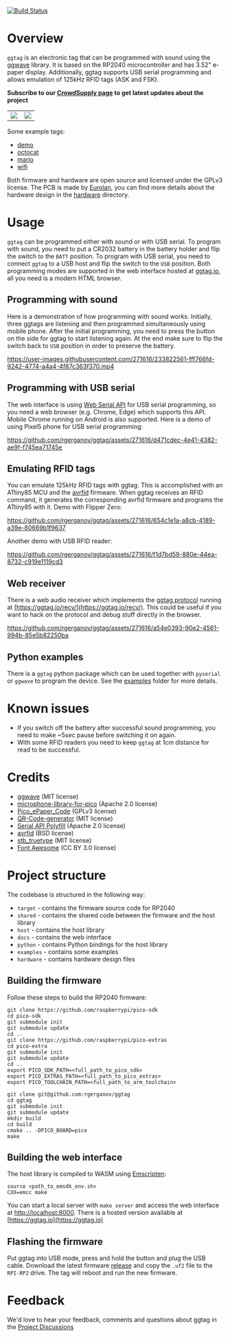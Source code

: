 [![Build Status](https://github.com/rgerganov/ggtag/workflows/CI/badge.svg)](https://github.com/rgerganov/ggtag/actions)
# Overview

`ggtag` is an electronic tag that can be programmed with sound using the [ggwave](https://github.com/ggerganov/ggwave) library.
It is based on the RP2040 microcontroller and has 3.52" e-paper display.
Additionally, ggtag supports USB serial programming and allows emulation of 125kHz RFID tags (ASK and FSK).

__Subscribe to our [CrowdSupply page](https://www.crowdsupply.com/eurolan-ltd/ggtag) to get latest updates about the project__

<table>
  <tr>
    <td>
      <img src="https://github.com/rgerganov/ggtag/assets/271616/f1cfaeb3-3cd3-4a6a-91b8-00ee64586646"><img>
    </td>
    <td>
      <img src="https://github.com/rgerganov/ggtag/assets/271616/3d7d9585-6011-4011-8473-a00e232abf33"></img>
    </td>
  </tr>
</table>

Some example tags:
 * [demo](https://ggtag.io/?i=%5Cr18%2C15%2C82%2C82%5Cq22%2C19%2C3%2Chttps%3A%2F%2Fggtag.io%5CI273%2C15%2C70%2C70%2C0%2Chttps%3A%2F%2Fggtag.io%2Fggtag-180x180.png%5Ct139%2C118%2C5%2Cggtag%5Ct58%2C149%2C3%2Cprogrammable%20e-paper%20tag%5Ca58%2C200%2C20%2Clink%5Ct86%2C203%2C4%2Chttps%3A%2F%2Fggtag.io)
 * [octocat](https://ggtag.io/?i=%5Cr10%2C25%2C110%2C110%5CI15%2C30%2C100%2C100%2C0%2Chttps%3A%2F%2Favatars.githubusercontent.com%2Fu%2F583231%5Ct140%2C50%2C5%2CThe%20Octocat%5Ct140%2C80%2C2%2Cgithub.com%2Foctocat%5Ca13%2C156%2C16%2Cmap-marker-alt%5Ct33%2C158%2C2%2CSan%20Francisco%5Ca13%2C183%2C16%2Cbuilding%5Ct33%2C185%2C2%2C%40github%5Ca180%2C154%2C16%2Clink%5Ct202%2C158%2C2%2Chttps%3A%2F%2Fgithub.blog%5Ca180%2C185%2C16%2Cenvelope%5Ct202%2C185%2C2%2Coctocat%40github.com)
 * [mario](https://ggtag.io/?i=%5CI17%2C19%2C0%2C0%2C0%2Chttps%3A%2F%2Fggtag.io%2Fmario.png%5Ct144%2C42%2C5%2CSUPER%20MARIO%5Ct146%2C75%2C4%2Cplumber%5Ca30%2C165%2C23%2Cphone-alt%5Ct68%2C168%2C3%2C08812345%5Ca30%2C208%2C23%2Cenvelope%5Ct68%2C210%2C3%2Cm%40ggtag.io%5Ca215%2C165%2C23%2Cglobe%5Ct248%2C167%2C3%2Cggtag.io%5Ca217%2C203%2C23%2Cmap-marker-alt%5Ct248%2C208%2C3%2CSofia)
 * [wifi](https://ggtag.io/?i=%5Ca20%2C20%2C75%2Cwifi%5Cq254%2C16%2C3%2CWIFI%3AS%3AWelcome%20To%20Hell%3BT%3AWPA%3BP%3A12345678%3B%3B%5Ct1%2C159%2C5%2CSSID%3A%20Welcome%20To%20Hell%5Ct1%2C189%2C5%2C%20PWD%3A%2012345678)

Both firmware and hardware are open source and licensed under the GPLv3 license.
The PCB is made by [Eurolan](http://www.eurolan.net/), you can find more details about the hardware design in the [hardware](/hardware) directory.

# Usage

`ggtag` can be programmed either with sound or with USB serial.
To program with sound, you need to put a CR2032 battery in the battery holder and flip the switch to the `BATT` position.
To program with USB serial, you need to connect `ggtag` to a USB host and flip the switch to the `USB` position.
Both programming modes are supported in the web interface hosted at [ggtag.io](https://ggtag.io), all you need is a modern HTML browser.

## Programming with sound

Here is a demonstration of how programming with sound works. Initially, three ggtags are listening and then programmed simultaneously using mobile phone.
After the initial programming, you need to press the button on the side for ggtag to start listening again. At the end make sure to flip the switch back to `USB` position in order to preserve the battery.

https://user-images.githubusercontent.com/271616/233822561-fff766fd-9242-4774-a4a4-4f87c363f370.mp4

## Programming with USB serial

The web interface is using [Web Serial API](https://developer.mozilla.org/en-US/docs/Web/API/Web_Serial_API) for USB serial programming, so you need a web browser (e.g. Chrome, Edge) which supports this API. Mobile Chrome running on Android is also supported. Here is a demo of using Pixel5 phone for USB serial programming:

https://github.com/rgerganov/ggtag/assets/271616/d471cdec-4e41-4382-ae9f-f745ea71745e

## Emulating RFID tags

You can emulate 125kHz RFID tags with ggtag. This is accomplished with an ATtiny85 MCU and the [avrfid](https://github.com/scanlime/navi-misc/blob/master/avrfid/avrfid.S) firmware. When ggtag receives an RFID command, it generates the corresponding avrfid firmware and programs the ATtiny85 with it. Demo with Flipper Zero:

https://github.com/rgerganov/ggtag/assets/271616/654c1e1a-a8cb-4189-a39e-80669b1f9637

Another demo with USB RFID reader:

https://github.com/rgerganov/ggtag/assets/271616/f1d7bd59-880e-44ea-8732-c919e1119cd3

## Web receiver

There is a web audio receiver which implements the [ggtag protocol](https://github.com/rgerganov/ggtag/blob/master/protocol.md) running at [https://ggtag.io/recv/](https://ggtag.io/recv/).
This could be useful if you want to hack on the protocol and debug stuff directly in the browser.

https://github.com/rgerganov/ggtag/assets/271616/a54e0393-90e2-4561-994b-85e5b82250ba

## Python examples

There is a `ggtag` python package which can be used together with `pyserial` or `ggwave` to program the device. See the [examples](examples/) folder for more details.

# Known issues

 * If you switch off the battery after successful sound programming, you need to make ~5sec pause before switching it on again.
 * With some RFID readers you need to keep `ggtag` at 1cm distance for read to be successful.

# Credits

* [ggwave](https://github.com/ggerganov/ggwave) (MIT license)
* [microphone-library-for-pico](https://github.com/ArmDeveloperEcosystem/microphone-library-for-pico/) (Apache 2.0 license)
* [Pico_ePaper_Code](https://github.com/waveshare/Pico_ePaper_Code) (GPLv3 license)
* [QR-Code-generator](https://github.com/nayuki/QR-Code-generator) (MIT license)
* [Serial API Polyfill](https://github.com/google/web-serial-polyfill) (Apache 2.0 license)
* [avrfid](https://github.com/scanlime/navi-misc/blob/master/avrfid/avrfid.S) (BSD license)
* [stb_truetype](https://github.com/nothings/stb/blob/master/stb_truetype.h) (MIT license)
* [Font Awesome](https://fontawesome.com/) (CC BY 3.0 license)

# Project structure

The codebase is structured in the following way:
 * `target` - contains the firmware source code for RP2040
 * `shared` - contains the shared code between the firmware and the host library
 * `host` - contains the host library
 * `docs` - contains the web interface
 * `python` - contains Python bindings for the host library
 * `examples` - contains some examples
 * `hardware` - contains hardware design files

## Building the firmware

Follow these steps to build the RP2040 firmware:

```
git clone https://github.com/raspberrypi/pico-sdk
cd pico-sdk
git submodule init
git submodule update
cd ..
git clone https://github.com/raspberrypi/pico-extras
cd pico-extra
git submodule init
git submodule update
cd ..
export PICO_SDK_PATH=<full_path_to_pico_sdk>
export PICO_EXTRAS_PATH=<full_path_to_pico_extras>
export PICO_TOOLCHAIN_PATH=<full_path_to_arm_toolchain>

git clone git@github.com:rgerganov/ggtag
cd ggtag
git submodule init
git submodule update
mkdir build
cd build
cmake .. -DPICO_BOARD=pico
make
```

## Building the web interface

The host library is compiled to WASM using [Emscripten](https://emscripten.org/):
```
source <path_to_emsdk_env.sh>
CXX=emcc make
```
You can start a local server with `make server` and access the web interface at [http://localhost:8000](http://localhost:8000).
There is a hosted version available at [https://ggtag.io](https://ggtag.io)

## Flashing the firmware

Put ggtag into USB mode, press and hold the button and plug the USB cable.
Download the latest firmware [release](https://github.com/rgerganov/ggtag/releases) and copy the `.uf2` file to the `RPI-RP2` drive.
The tag will reboot and run the new firmware.

# Feedback

We'd love to hear your feedback, comments and questions about ggtag in the [Project Discussions](https://github.com/rgerganov/ggtag/discussions)
